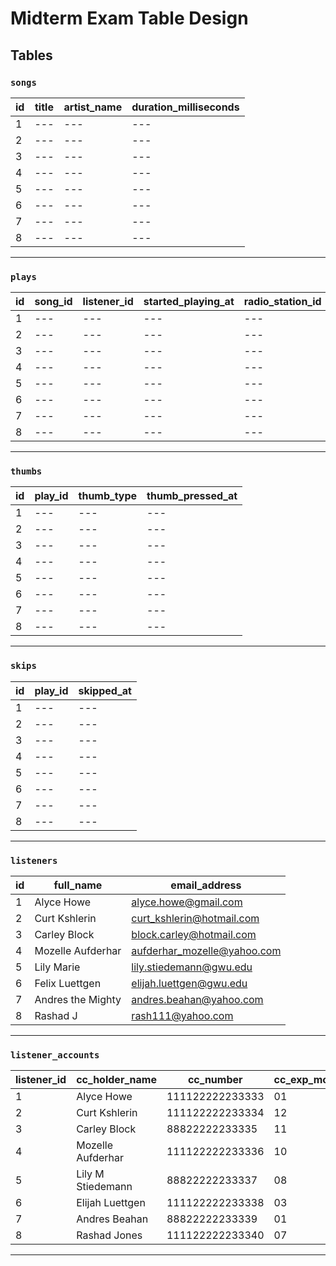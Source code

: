# Midterm Exam Table Design

## Tables

### `songs`

id | title | artist_name | duration_milliseconds
--- | --- | --- | ---
1 | --- | --- | ---
2 | --- | --- | ---
3 | --- | --- | ---
4 | --- | --- | ---
5 | --- | --- | ---
6 | --- | --- | ---
7 | --- | --- | ---
8 | --- | --- | ---

<hr>

### `plays`

id | song_id | listener_id | started_playing_at | radio_station_id
--- | --- | --- | --- | ---
1 | --- | --- | --- | ---
2 | --- | --- | --- | ---
3 | --- | --- | --- | ---
4 | --- | --- | --- | ---
5 | --- | --- | --- | ---
6 | --- | --- | --- | ---
7 | --- | --- | --- | ---
8 | --- | --- | --- | ---

<hr>

### `thumbs`

id | play_id | thumb_type | thumb_pressed_at
--- | --- | --- | ---
1 | --- | --- | ---
2 | --- | --- | ---
3 | --- | --- | ---
4 | --- | --- | ---
5 | --- | --- | ---
6 | --- | --- | ---
7 | --- | --- | ---
8 | --- | --- | ---

<hr>

### `skips`

id | play_id | skipped_at
--- | --- | ---
1 | --- | ---
2 | --- | ---
3 | --- | ---
4 | --- | ---
5 | --- | ---
6 | --- | ---
7 | --- | ---
8 | --- | ---

<hr>

### `listeners`

id | full_name | email_address
--- | --- | ---
1 | Alyce Howe | alyce.howe@gmail.com
2 | Curt Kshlerin | curt_kshlerin@hotmail.com
3 | Carley Block | block.carley@hotmail.com
4 | Mozelle Aufderhar | aufderhar_mozelle@yahoo.com
5 | Lily Marie | lily.stiedemann@gwu.edu
6 | Felix Luettgen | elijah.luettgen@gwu.edu
7 | Andres the Mighty | andres.beahan@yahoo.com
8 | Rashad J | rash111@yahoo.com

<hr>

### `listener_accounts`

listener_id | cc_holder_name | cc_number | cc_exp_month | cc_exp_year | cc_zipcode | invoice_usd_per_day
--- | --- | --- | --- | --- | --- | ---
1 | Alyce Howe        | 111122222233333 | 01 | 2016 | 06405 | 0.00
2 | Curt Kshlerin     | 111122222233334 | 12 | 2020 | 20052 | 0.40
3 | Carley Block      | 88822222233335  | 11 | 2017 | 20037 | 0.40
4 | Mozelle Aufderhar | 111122222233336 | 10 | 2018 | 20001 | 0.00
5 | Lily M Stiedemann | 88822222233337  | 08 | 2015 | 20052 | 0.40
6 | Elijah Luettgen   | 111122222233338 | 03 | 2016 | 20037 | 0.00
7 | Andres Beahan     | 88822222233339  | 01 | 2015 | 20001 | 0.20
8 | Rashad Jones      | 111122222233340 | 07 | 2016 | 20052 | 0.20

<hr>
